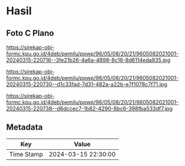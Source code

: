 # Hasil

## Foto C Plano

https://sirekap-obj-formc.kpu.go.id/4deb/pemilu/ppwp/96/05/08/20/21/9605082021001-20240315-220716--3fe21b26-4a6a-4898-8c16-8d6114eda835.jpg

https://sirekap-obj-formc.kpu.go.id/4deb/pemilu/ppwp/96/05/08/20/21/9605082021001-20240315-220730--d1c33fad-7d31-482a-a22b-e7f1078c7f71.jpg

https://sirekap-obj-formc.kpu.go.id/4deb/pemilu/ppwp/96/05/08/20/21/9605082021001-20240315-220738--d6dccec7-1b82-4290-8bc6-398fba533df7.jpg


## Metadata

| Key        | Value               |
| ---------- | ------------------- |
| Time Stamp | 2024-03-15 22:30:00 |



